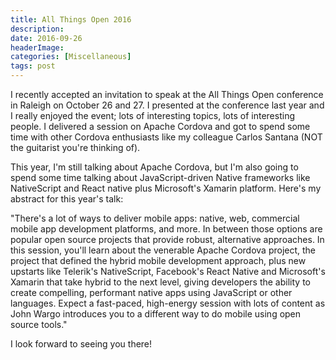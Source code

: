 ```yaml
---
title: All Things Open 2016
description: 
date: 2016-09-26
headerImage: 
categories: [Miscellaneous]
tags: post
---
```


I recently accepted an invitation to speak at the All Things Open conference in Raleigh on October 26 and 27. I presented at the conference last year and I really enjoyed the event; lots of interesting topics, lots of interesting people. I delivered a session on Apache Cordova and got to spend some time with other Cordova enthusiasts like my colleague Carlos Santana (NOT the guitarist you're thinking of).

This year, I'm still talking about Apache Cordova, but I'm also going to spend some time talking about JavaScript-driven Native frameworks like NativeScript and React native plus Microsoft's Xamarin platform. Here's my abstract for this year's talk:

"There's a lot of ways to deliver mobile apps: native, web, commercial mobile app development platforms, and more. In between those options are popular open source projects that provide robust, alternative approaches. In this session, you'll learn about the venerable Apache Cordova project, the project that defined the hybrid mobile development approach, plus new upstarts like Telerik's NativeScript, Facebook's React Native and Microsoft's Xamarin that take hybrid to the next level, giving developers the ability to create compelling, performant native apps using JavaScript or other languages. Expect a fast-paced, high-energy session with lots of content as John Wargo introduces you to a different way to do mobile using open source tools."

I look forward to seeing you there!